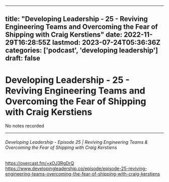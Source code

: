 
---
title: "Developing Leadership - 25 - Reviving Engineering Teams and Overcoming the Fear of Shipping with Craig Kerstiens"
date: 2022-11-29T16:28:55Z
lastmod: 2023-07-24T05:36:36Z
categories: ['podcast', 'developing leadership']
draft: false
---


# Developing Leadership - 25 - Reviving Engineering Teams and Overcoming the Fear of Shipping with Craig Kerstiens

No notes recorded

- - -
###### Developing Leadership - Episode 25 | Reviving Engineering Teams & Overcoming the Fear of Shipping with Craig Kerstiens

https://overcast.fm/+xOJ3RgDrQ  
https://www.developingleadership.co/episode/episode-25-reviving-engineering-teams-overcoming-the-fear-of-shipping-with-craig-kerstiens

<!-- #public #podcast #developing leadership# -->

<!-- {BearID:C14A2118-37B8-4E34-999B-4337075F2252-4029-00000A622DC56068} -->
